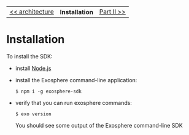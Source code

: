 <table>
  <tr>
    <td><a href="02_architecture.md">&lt;&lt; architecture</a></td>
    <th>Installation</th>
    <td><a href="../part_2/readme.md">Part II &gt;&gt;</a></td>
  </tr>
</table>


# Installation

To install the SDK:

* install [Node.js](https://nodejs.org)
* install the Exosphere command-line application:

  ```
  $ npm i -g exosphere-sdk
  ```

* verify that you can run exosphere commands:

  ```
  $ exo version
  ```

  You should see some output of the Exosphere command-line SDK
